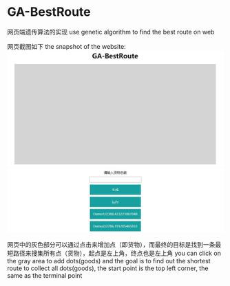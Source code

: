 # GA-BestRoute
网页端遗传算法的实现
use genetic algorithm to find the best route on web

网页截图如下
the snapshot of the website:
![image](https://github.com/chenhuaizhen/GA-BestRoute/raw/master/image/1.jpg)
![image](https://github.com/chenhuaizhen/GA-BestRoute/raw/master/image/2.jpg)

网页中的灰色部分可以通过点击来增加点（即货物），而最终的目标是找到一条最短路径来搜集所有点（货物），起点是左上角，终点也是左上角
you can click on the gray area to add dots(goods) and the goal is to find out the shortest route to collect all dots(goods), the start point is the top left corner, the same as the terminal point